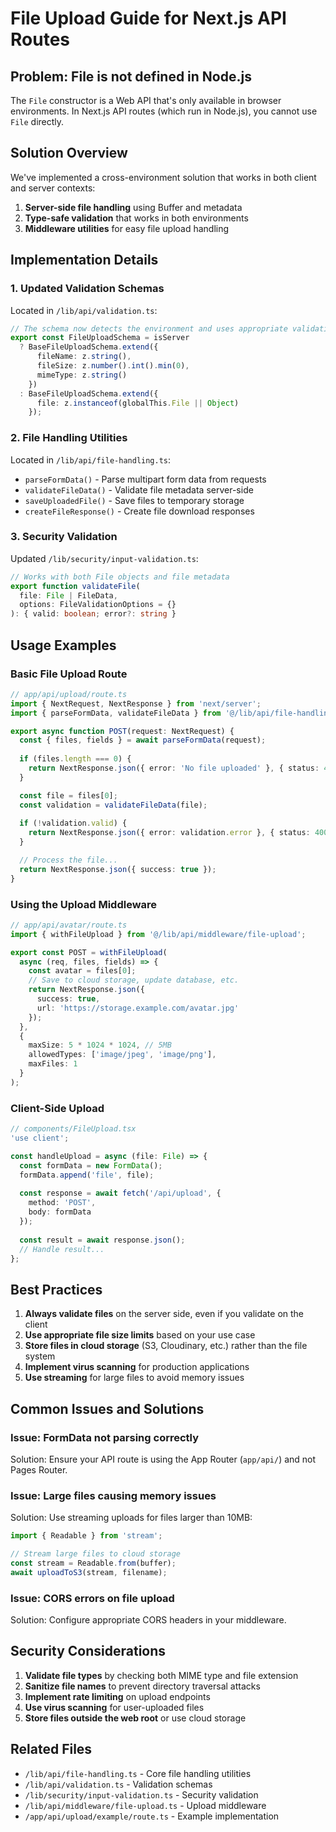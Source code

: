 # File Upload Guide for Next.js API Routes

## Problem: File is not defined in Node.js

The `File` constructor is a Web API that's only available in browser environments. In Next.js API routes (which run in Node.js), you cannot use `File` directly.

## Solution Overview

We've implemented a cross-environment solution that works in both client and server contexts:

1. **Server-side file handling** using Buffer and metadata
2. **Type-safe validation** that works in both environments  
3. **Middleware utilities** for easy file upload handling

## Implementation Details

### 1. Updated Validation Schemas

Located in `/lib/api/validation.ts`:

```typescript
// The schema now detects the environment and uses appropriate validation
export const FileUploadSchema = isServer
  ? BaseFileUploadSchema.extend({
      fileName: z.string(),
      fileSize: z.number().int().min(0),
      mimeType: z.string()
    })
  : BaseFileUploadSchema.extend({
      file: z.instanceof(globalThis.File || Object)
    });
```

### 2. File Handling Utilities

Located in `/lib/api/file-handling.ts`:

- `parseFormData()` - Parse multipart form data from requests
- `validateFileData()` - Validate file metadata server-side
- `saveUploadedFile()` - Save files to temporary storage
- `createFileResponse()` - Create file download responses

### 3. Security Validation

Updated `/lib/security/input-validation.ts`:

```typescript
// Works with both File objects and file metadata
export function validateFile(
  file: File | FileData,
  options: FileValidationOptions = {}
): { valid: boolean; error?: string }
```

## Usage Examples

### Basic File Upload Route

```typescript
// app/api/upload/route.ts
import { NextRequest, NextResponse } from 'next/server';
import { parseFormData, validateFileData } from '@/lib/api/file-handling';

export async function POST(request: NextRequest) {
  const { files, fields } = await parseFormData(request);
  
  if (files.length === 0) {
    return NextResponse.json({ error: 'No file uploaded' }, { status: 400 });
  }

  const file = files[0];
  const validation = validateFileData(file);
  
  if (!validation.valid) {
    return NextResponse.json({ error: validation.error }, { status: 400 });
  }

  // Process the file...
  return NextResponse.json({ success: true });
}
```

### Using the Upload Middleware

```typescript
// app/api/avatar/route.ts
import { withFileUpload } from '@/lib/api/middleware/file-upload';

export const POST = withFileUpload(
  async (req, files, fields) => {
    const avatar = files[0];
    // Save to cloud storage, update database, etc.
    return NextResponse.json({ 
      success: true,
      url: 'https://storage.example.com/avatar.jpg'
    });
  },
  {
    maxSize: 5 * 1024 * 1024, // 5MB
    allowedTypes: ['image/jpeg', 'image/png'],
    maxFiles: 1
  }
);
```

### Client-Side Upload

```typescript
// components/FileUpload.tsx
'use client';

const handleUpload = async (file: File) => {
  const formData = new FormData();
  formData.append('file', file);
  
  const response = await fetch('/api/upload', {
    method: 'POST',
    body: formData
  });
  
  const result = await response.json();
  // Handle result...
};
```

## Best Practices

1. **Always validate files** on the server side, even if you validate on the client
2. **Use appropriate file size limits** based on your use case
3. **Store files in cloud storage** (S3, Cloudinary, etc.) rather than the file system
4. **Implement virus scanning** for production applications
5. **Use streaming** for large files to avoid memory issues

## Common Issues and Solutions

### Issue: FormData not parsing correctly

Solution: Ensure your API route is using the App Router (`app/api/`) and not Pages Router.

### Issue: Large files causing memory issues

Solution: Use streaming uploads for files larger than 10MB:

```typescript
import { Readable } from 'stream';

// Stream large files to cloud storage
const stream = Readable.from(buffer);
await uploadToS3(stream, filename);
```

### Issue: CORS errors on file upload

Solution: Configure appropriate CORS headers in your middleware.

## Security Considerations

1. **Validate file types** by checking both MIME type and file extension
2. **Sanitize file names** to prevent directory traversal attacks
3. **Implement rate limiting** on upload endpoints
4. **Use virus scanning** for user-uploaded files
5. **Store files outside the web root** or use cloud storage

## Related Files

- `/lib/api/file-handling.ts` - Core file handling utilities
- `/lib/api/validation.ts` - Validation schemas
- `/lib/security/input-validation.ts` - Security validation
- `/lib/api/middleware/file-upload.ts` - Upload middleware
- `/app/api/upload/example/route.ts` - Example implementation